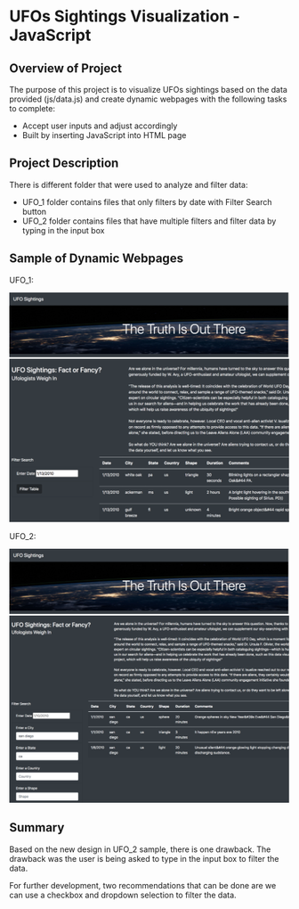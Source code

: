 # UFOs Sightings Visualization - JavaScript

## Overview of Project
The purpose of this project is to visualize UFOs sightings based on the data provided (js/data.js) and create dynamic webpages with the following tasks to complete:
* Accept user inputs and adjust accordingly
* Built by inserting JavaScript into HTML page


## Project Description
There is different folder that were used to analyze and filter data:
* UFO_1 folder contains files that only filters by date with Filter Search button
* UFO_2 folder contains files that have multiple filters and filter data by typing in the input box


## Sample of Dynamic Webpages
UFO_1:

![alt text](Screenshots/header.png)
![alt text](Screenshots/date_filter.png)

UFO_2:

![alt text](Screenshots/header.png)
![alt text](Screenshots/multiple_filter.png)

## Summary
Based on the new design in UFO_2 sample, there is one drawback. The drawback was the user is being asked to type in the input box to filter the data. 

For further development, two recommendations that can be done are we can use a checkbox and dropdown selection to filter the data.

